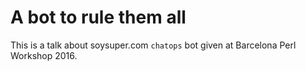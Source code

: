 # A bot to rule them all

This is a talk about soysuper.com `chatops` bot given at Barcelona Perl Workshop 2016.

